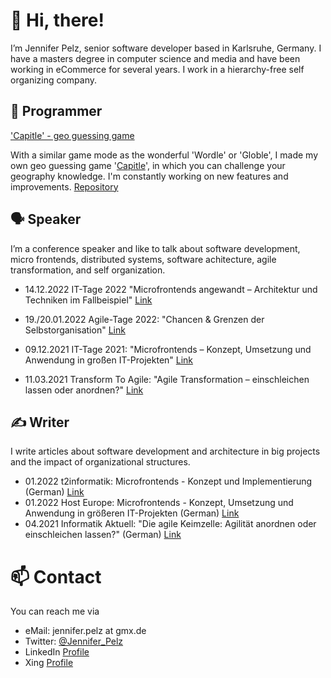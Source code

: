 # 👋 Hi, there! 

I’m Jennifer Pelz, senior software developer based in Karlsruhe, Germany. I have a masters degree in computer science and media and have been working in eCommerce for several years. I work in a hierarchy-free self organizing company.

## 👾 Programmer

['Capitle' - geo guessing game](https://thmbln.github.io/capitle/)

With a similar game mode as the wonderful 'Wordle' or 'Globle', I made my own geo guessing game '[Capitle](https://thmbln.github.io/capitle/)', in which you can challenge your geography knowledge. I'm constantly working on new features and improvements.
[Repository](https://github.com/THMBLN/capitle)

## 🗣 Speaker

I’m a conference speaker and like to talk about software development, micro frontends, distributed systems, software achitecture, agile transformation, and self organization.

- 14.12.2022 IT-Tage 2022 "Microfrontends angewandt – Architektur und Techniken im Fallbeispiel" [Link](https://www.ittage.informatik-aktuell.de/programm/2022/microfrontends-angewandt-architektur-und-techniken-im-fallbeispiel.html)

- 19./20.01.2022 Agile-Tage 2022: "Chancen & Grenzen der Selbstorganisation" [Link](https://www.ittage.informatik-aktuell.de/programm/365-2022/chancen-grenzen-der-selbstorganisation.html)
- 09.12.2021 IT-Tage 2021: "Microfrontends – Konzept, Umsetzung und Anwendung in großen IT-Projekten" [Link](https://www.ittage.informatik-aktuell.de/programm/2021/microfrontends-konzept-umsetzung-und-anwendung-in-grossen-it-projekten.html)
- 11.03.2021 Transform To Agile: "Agile Transformation – einschleichen lassen oder anordnen?" [Link](https://www.transform-to-agile.de/agenda/vortraege/articles/mi12-agile-transformation-einschleichen-lassen-oder-anordnen.html)

## ✍️ Writer

I write articles about software development and architecture in big projects and the impact of organizational structures.

- 01.2022 t2informatik: Microfrontends - Konzept und Implementierung (German) [Link](https://t2informatik.de/blog/softwareentwicklung/microfrontends-konzept-und-implementierung/)
- 01.2022 Host Europe: Microfrontends - Konzept, Umsetzung und Anwendung in größeren IT-Projekten (German) [Link](https://www.hosteurope.de/blog/microfrontends-konzept-umsetzung-und-anwendung-in-groesseren-it-projekten/)
- 04.2021 Informatik Aktuell: "Die agile Keimzelle: Agilität anordnen oder einschleichen lassen?"
(German) [Link](https://www.informatik-aktuell.de/management-und-recht/projektmanagement/die-agile-keimzelle-agilitaet-nordnen-oder-einschleichen-lassen.html)

# 📫 Contact

You can reach me via
- eMail: jennifer.pelz at gmx.de 
- Twitter: [@Jennifer_Pelz](https://twitter.com/Jennifer_Pelz)
- LinkedIn [Profile](https://www.linkedin.com/in/jennifer-pelz-1701bb5b/)
- Xing [Profile](https://www.xing.com/profile/Jennifer_Pelz/cv)
